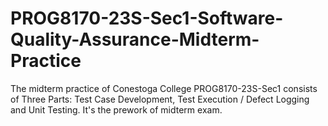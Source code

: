 # PROG8170-23S-Sec1-Software-Quality-Assurance-Midterm-Practice
The midterm practice of Conestoga College PROG8170-23S-Sec1 consists of Three Parts: Test Case Development, Test Execution / Defect Logging and Unit Testing. It's the prework of midterm exam.
